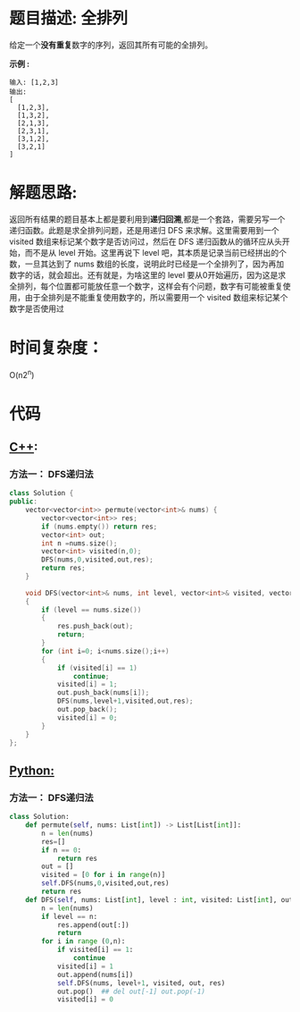 # 题目描述: 全排列

给定一个**没有重复**数字的序列，返回其所有可能的全排列。

**示例 :**
```
输入: [1,2,3]
输出:
[
  [1,2,3],
  [1,3,2],
  [2,1,3],
  [2,3,1],
  [3,1,2],
  [3,2,1]
]
```
  
# 解题思路:
  返回所有结果的题目基本上都是要利用到**递归回溯**,都是一个套路，需要另写一个递归函数。此题是求全排列问题，还是用递归 DFS 来求解。这里需要用到一个 visited 数组来标记某个数字是否访问过，然后在 DFS 递归函数从的循环应从头开始，而不是从 level 开始。这里再说下 level 吧，其本质是记录当前已经拼出的个数，一旦其达到了 nums 数组的长度，说明此时已经是一个全排列了，因为再加数字的话，就会超出。还有就是，为啥这里的 level 要从0开始遍历，因为这是求全排列，每个位置都可能放任意一个数字，这样会有个问题，数字有可能被重复使用，由于全排列是不能重复使用数字的，所以需要用一个 visited 数组来标记某个数字是否使用过
  

# 时间复杂度：
  O(n2<sup>n</sup>)
  
# 代码

## [C++](./Permutations.cpp):
### 方法一： DFS递归法
```c++
class Solution {
public:
    vector<vector<int>> permute(vector<int>& nums) {
        vector<vector<int>> res;
        if (nums.empty()) return res;
        vector<int> out;
        int n =nums.size();
        vector<int> visited(n,0);
        DFS(nums,0,visited,out,res);
        return res;
    }
    
    void DFS(vector<int>& nums, int level, vector<int>& visited, vector<int>& out, vector<vector<int>>& res)
    {
        if (level == nums.size())
        {
            res.push_back(out);
            return;
        }
        for (int i=0; i<nums.size();i++)
        {
            if (visited[i] == 1)
                continue;
            visited[i] = 1;
            out.push_back(nums[i]);
            DFS(nums,level+1,visited,out,res);
            out.pop_back();
            visited[i] = 0;
        }        
    }
};
```



## [Python:](https://github.com/bryceustc/LeetCode_Note/blob/master/python/Permutations/Permutations.py)
### 方法一： DFS递归法
```python
class Solution:
    def permute(self, nums: List[int]) -> List[List[int]]:
        n = len(nums)
        res=[]
        if n == 0:
            return res
        out = []
        visited = [0 for i in range(n)]
        self.DFS(nums,0,visited,out,res)
        return res
    def DFS(self, nums: List[int], level : int, visited: List[int], out: List[int], res: List[List[int]]):
        n = len(nums)
        if level == n:
            res.append(out[:])
            return
        for i in range (0,n):
            if visited[i] == 1:
                continue
            visited[i] = 1
            out.append(nums[i])
            self.DFS(nums, level+1, visited, out, res)
            out.pop()  ## del out[-1] out.pop(-1)
            visited[i] = 0
```

